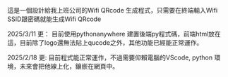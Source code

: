 這是一個設計給我上班公司的Wifi QRcode 生成程式，只需要在終端輸入Wifi SSID跟密碼就能生成Wifi QRcode

2025/3/11 更：
目前使用pythonanywhere 建置後端py程式碼，前端html放在這，目前除了logo還無法貼上qucode之外，其他功能已經能正常運作。

2025/2/18 更:
目前程式能正常運作，不過需要仰賴電腦的VScode, python 環境，未來會把他線上化，鑲嵌在網頁中。
